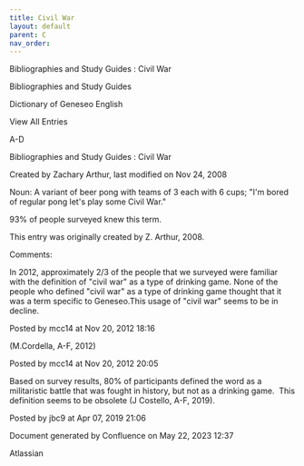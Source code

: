 ```yaml
---
title: Civil War
layout: default
parent: C
nav_order:
---
```


Bibliographies and Study Guides : Civil War

Bibliographies and Study Guides

Dictionary of Geneseo English

View All Entries

A-D

Bibliographies and Study Guides : Civil War

Created by  Zachary Arthur, last modified on Nov 24, 2008

Noun: A variant of beer pong with teams of 3 each with 6 cups; &quot;I'm bored of regular pong let's play some Civil War.&quot;

93% of people surveyed knew this term.

This entry was originally created by Z. Arthur, 2008.

Comments:

In 2012, approximately 2/3 of the people that we surveyed were familiar with the definition of &quot;civil war&quot; as a type of drinking game. None of the people who defined &quot;civil war&quot; as a type of drinking game thought that it was a term specific to Geneseo.This usage of &quot;civil war&quot; seems to be in decline.

Posted by mcc14 at Nov 20, 2012 18:16

(M.Cordella, A-F, 2012)

Posted by mcc14 at Nov 20, 2012 20:05

Based on survey results, 80% of participants defined the word as a militaristic battle that was fought in history, but not as a drinking game.  This definition seems to be obsolete (J Costello, A-F, 2019).

Posted by jbc9 at Apr 07, 2019 21:06

Document generated by Confluence on May 22, 2023 12:37

Atlassian
